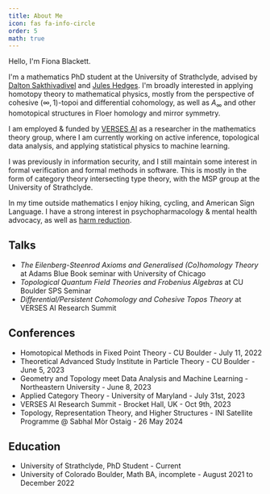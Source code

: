 ```yaml
---
title: About Me
icon: fas fa-info-circle
order: 5
math: true
---
```


Hello, I'm Fiona Blackett.

I'm a mathematics PhD student at the University of Strathclyde, advised by [Dalton Sakthivadivel](https://darsakthi.github.io/) and [Jules Hedges](https://julesh.com/). I'm broadly interested in 
applying homotopy theory to mathematical physics, mostly from the perspective of cohesive $(\infty,1)$-topoi
and differential cohomology, as well as $A_\infty$ and other homotopical structures in Floer homology and mirror symmetry.

I am employed & funded by [VERSES AI](https://www.verses.ai/) as a researcher in the mathematics 
theory group, where I am currently working on active inference, topological data analysis, and 
applying statistical physics to machine learning. 

I was previously in information security, and I still maintain some interest in formal verification
and formal methods in software. This is mostly in the form of category theory intersecting type theory,
with the MSP group at the University of Strathclyde.

In my time outside mathematics I enjoy hiking, cycling, and American Sign Language. I have a strong interest in psychopharmacology & mental health advocacy, as well as [harm reduction](https://www.samhsa.gov/find-help/harm-reduction). 

## Talks
- *The Eilenberg-Steenrod Axioms and Generalised (Co)homology Theory* at Adams Blue Book seminar with University of Chicago
- *Topological Quantum Field Theories and Frobenius Algebras* at CU Boulder SPS Seminar
- *Differential/Persistent Cohomology and Cohesive Topos Theory* at VERSES AI Research Summit

## Conferences
- Homotopical Methods in Fixed Point Theory - CU Boulder - July 11, 2022
- Theoretical Advanced Study Institute in Particle Theory - CU Boulder - June 5, 2023
- Geometry and Topology meet Data Analysis and Machine Learning - Northeastern University - June 8, 2023
- Applied Category Theory - University of Maryland - July 31st, 2023
- VERSES AI Research Summit - Brocket Hall, UK - Oct 9th, 2023
- Topology, Representation Theory, and Higher Structures - INI Satellite Programme @ Sabhal Mòr Ostaig - 26 May 2024 

## Education
- University of Strathclyde, PhD Student - Current
- University of Colorado Boulder, Math BA, incomplete - August 2021 to December 2022
